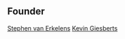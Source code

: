 ## Founder
[Stephen van Erkelens](https://github.com/StephenF369)
[Kevin Giesberts](https://discord.gg/s3mCmxecZR)
